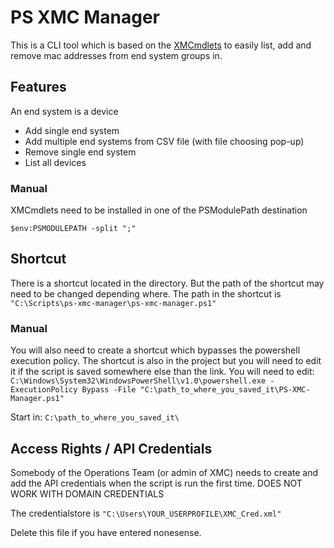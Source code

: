 # PS XMC Manager

This is a CLI tool which is based on the [XMCmdlets](https://github.com/noaboa97/XMCmdlets) to easily list, add and remove mac addresses from end system groups in.

## Features

An end system is a device 

- Add single end system
- Add multiple end systems from CSV file (with file choosing pop-up)
- Remove single end system
- List all devices

### Manual
XMCmdlets need to be installed in one of the PSModulePath destination
```
$env:PSMODULEPATH -split ";"
```


## Shortcut
There is a shortcut located in the directory. But the path of the shortcut may need to be changed depending where. The path in the shortcut is ```"C:\Scripts\ps-xmc-manager\ps-xmc-manager.ps1"```

### Manual
You will also need to create a shortcut which bypasses the powershell execution policy.
The shortcut is also in the project but you will need to edit it if the script is saved somewhere else than the link. 
You will need to edit:
```C:\Windows\System32\WindowsPowerShell\v1.0\powershell.exe -ExecutionPolicy Bypass -File "C:\path_to_where_you_saved_it\PS-XMC-Manager.ps1"```

Start in: ``C:\path_to_where_you_saved_it\``

## Access Rights / API Credentials
Somebody of the Operations Team (or admin of XMC) needs to create and add the API credentials when the script is run the first time. DOES NOT WORK WITH DOMAIN CREDENTIALS

The credentialstore is ``"C:\Users\YOUR_USERPROFILE\XMC_Cred.xml"``

Delete this file if you have entered nonesense. 



